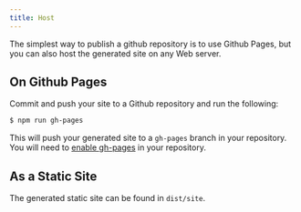 ```yaml
---
title: Host
---
```


The simplest way to publish a github repository is to use Github Pages, but you can also host the generated site on any Web server.

## On Github Pages

Commit and push your site to a Github repository and run the following:

```sh
$ npm run gh-pages
```

This will push your generated site to a `gh-pages` branch in your repository. You will need to 
[enable gh-pages](https://help.github.com/articles/configuring-a-publishing-source-for-github-pages/) 
in your repository.

## As a Static Site

The generated static site can be found in `dist/site`.